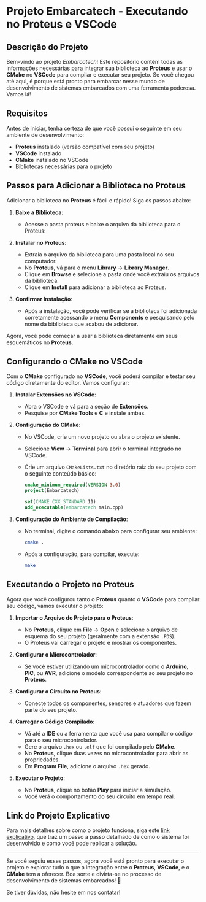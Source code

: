 # Projeto Embarcatech - Executando no Proteus e VSCode

## Descrição do Projeto

Bem-vindo ao projeto *Embarcatech*! Este repositório contém todas as informações necessárias para integrar sua biblioteca ao **Proteus** e usar o **CMake** no **VSCode** para compilar e executar seu projeto. Se você chegou até aqui, é porque está pronto para embarcar nesse mundo de desenvolvimento de sistemas embarcados com uma ferramenta poderosa. Vamos lá!

## Requisitos

Antes de iniciar, tenha certeza de que você possui o seguinte em seu ambiente de desenvolvimento:

- **Proteus** instalado (versão compatível com seu projeto)
- **VSCode** instalado
- **CMake** instalado no VSCode
- Bibliotecas necessárias para o projeto

## Passos para Adicionar a Biblioteca no Proteus

Adicionar a biblioteca no **Proteus** é fácil e rápido! Siga os passos abaixo:

1. **Baixe a Biblioteca**:
   - Acesse a pasta proteus e baixe o arquivo da biblioteca para o Proteus:  
   

2. **Instalar no Proteus**:
   - Extraia o arquivo da biblioteca para uma pasta local no seu computador.
   - No **Proteus**, vá para o menu **Library** → **Library Manager**.
   - Clique em **Browse** e selecione a pasta onde você extraiu os arquivos da biblioteca.
   - Clique em **Install** para adicionar a biblioteca ao Proteus.

3. **Confirmar Instalação**:
   - Após a instalação, você pode verificar se a biblioteca foi adicionada corretamente acessando o menu **Components** e pesquisando pelo nome da biblioteca que acabou de adicionar.

Agora, você pode começar a usar a biblioteca diretamente em seus esquemáticos no **Proteus**.

## Configurando o CMake no VSCode

Com o **CMake** configurado no **VSCode**, você poderá compilar e testar seu código diretamente do editor. Vamos configurar:

1. **Instalar Extensões no VSCode**:
   - Abra o VSCode e vá para a seção de **Extensões**.
   - Pesquise por **CMake Tools** e **C** e instale ambas.
   
2. **Configuração do CMake**:
   - No VSCode, crie um novo projeto ou abra o projeto existente.
   - Selecione **View** → **Terminal** para abrir o terminal integrado no VSCode.
   - Crie um arquivo `CMakeLists.txt` no diretório raiz do seu projeto com o seguinte conteúdo básico:
   
     ```cmake
     cmake_minimum_required(VERSION 3.0)
     project(Embarcatech)

     set(CMAKE_CXX_STANDARD 11)
     add_executable(embarcatech main.cpp)
     ```

3. **Configuração do Ambiente de Compilação**:
   - No terminal, digite o comando abaixo para configurar seu ambiente:
     ```bash
     cmake .
     ```
   - Após a configuração, para compilar, execute:
     ```bash
     make
     ```

## Executando o Projeto no Proteus

Agora que você configurou tanto o **Proteus** quanto o **VSCode** para compilar seu código, vamos executar o projeto:

1. **Importar o Arquivo do Projeto para o Proteus**:
   - No **Proteus**, clique em **File** → **Open** e selecione o arquivo de esquema do seu projeto (geralmente com a extensão `.PDS`).
   - O Proteus vai carregar o projeto e mostrar os componentes.

2. **Configurar o Microcontrolador**:
   - Se você estiver utilizando um microcontrolador como o **Arduino**, **PIC**, ou **AVR**, adicione o modelo correspondente ao seu projeto no **Proteus**.

3. **Configurar o Circuito no Proteus**:
   - Conecte todos os componentes, sensores e atuadores que fazem parte do seu projeto.

4. **Carregar o Código Compilado**:
   - Vá até a **IDE** ou a ferramenta que você usa para compilar o código para o seu microcontrolador.
   - Gere o arquivo `.hex` ou `.elf` que foi compilado pelo **CMake**.
   - No **Proteus**, clique duas vezes no microcontrolador para abrir as propriedades.
   - Em **Program File**, adicione o arquivo `.hex` gerado.

5. **Executar o Projeto**:
   - No **Proteus**, clique no botão **Play** para iniciar a simulação.
   - Você verá o comportamento do seu circuito em tempo real.

## Link do Projeto Explicativo

Para mais detalhes sobre como o projeto funciona, siga este [link explicativo](https://drive.google.com/file/d/1ryX_7qHBybcNYVtc1yT0CqlKfgzru8nS/view?usp=sharing), que traz um passo a passo detalhado de como o sistema foi desenvolvido e como você pode replicar a solução.

---

Se você seguiu esses passos, agora você está pronto para executar o projeto e explorar tudo o que a integração entre o **Proteus**, **VSCode**, e o **CMake** tem a oferecer. Boa sorte e divirta-se no processo de desenvolvimento de sistemas embarcados! 🚀

Se tiver dúvidas, não hesite em nos contatar!
